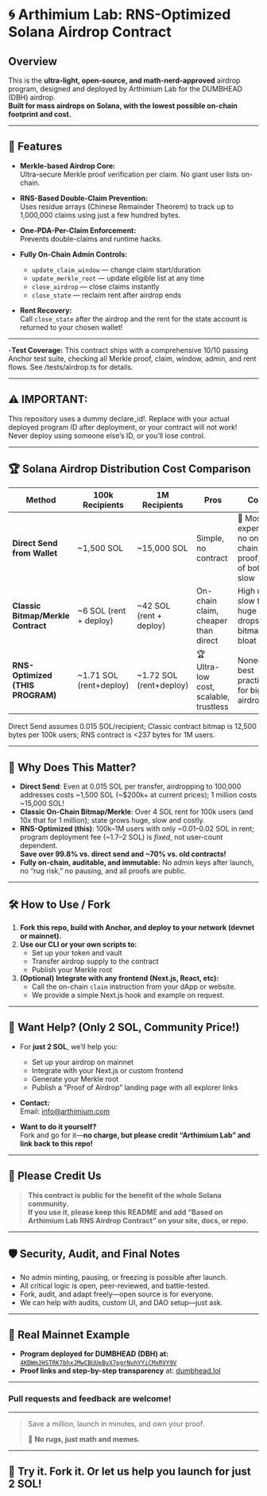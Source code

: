 # 🌀 Arthimium Lab: RNS-Optimized Solana Airdrop Contract

## Overview

This is the **ultra-light, open-source, and math-nerd-approved** airdrop program, designed and deployed by Arthimium Lab for the DUMBHEAD (DBH) airdrop.  
**Built for mass airdrops on Solana, with the lowest possible on-chain footprint and cost.**

---

## 💎 Features

- **Merkle-based Airdrop Core:**  
  Ultra-secure Merkle proof verification per claim. No giant user lists on-chain.
- **RNS-Based Double-Claim Prevention:**  
  Uses residue arrays (Chinese Remainder Theorem) to track up to 1,000,000 claims using just a few hundred bytes.
- **One-PDA-Per-Claim Enforcement:**  
  Prevents double-claims and runtime hacks.
- **Fully On-Chain Admin Controls:**  
  - `update_claim_window` — change claim start/duration
  - `update_merkle_root` — update eligible list at any time
  - `close_airdrop` — close claims instantly
  - `close_state` — reclaim rent after airdrop ends

- **Rent Recovery:**  
  Call `close_state` after the airdrop and the rent for the state account is returned to your chosen wallet!

---
-**Test Coverage:**
This contract ships with a comprehensive 10/10 passing Anchor test suite, checking all Merkle proof, claim, window, admin, and rent flows.
See /tests/airdrop.ts for details.

---
## ⚠️ IMPORTANT:
This repository uses a dummy declare_id!.
Replace with your actual deployed program ID after deployment, or your contract will not work!
Never deploy using someone else’s ID, or you’ll lose control.

---
## 🏆 Solana Airdrop Distribution Cost Comparison

| Method                            | 100k Recipients         | 1M Recipients          | Pros                                      | Cons                                                      |
|-----------------------------------|-------------------------|------------------------|-------------------------------------------|-----------------------------------------------------------|
| **Direct Send from Wallet**       | ~1,500 SOL              | ~15,000 SOL            | Simple, no contract                       | 💸 Most expensive, no on-chain proof, risk of bots, slow  |
| **Classic Bitmap/Merkle Contract**| ~6 SOL (rent + deploy)  | ~42 SOL (rent + deploy)| On-chain claim, cheaper than direct       | High rent, slow for huge drops, bitmap bloat              |
| **RNS-Optimized (THIS PROGRAM)**  | ~1.71 SOL (rent+deploy) | ~1.72 SOL (rent+deploy)| 🏆 Ultra-low cost, scalable, trustless    | None—best practice for big airdrops                       |

Direct Send assumes 0.015 SOL/recipient; Classic contract bitmap is 12,500 bytes per 100k users; RNS contract is <237 bytes for 1M users.

---

## 💸 Why Does This Matter?

- **Direct Send**: Even at 0.015 SOL per transfer, airdropping to 100,000 addresses costs ~1,500 SOL (~$200k+ at current prices); 1 million costs ~15,000 SOL!
- **Classic On-Chain Bitmap/Merkle**: Over 4 SOL rent for 100k users (and 10x that for 1 million); state grows huge, slow and costly.
- **RNS-Optimized (this)**: 100k–1M users with only ~0.01–0.02 SOL in rent; program deployment fee (~1.7–2 SOL) is *fixed*, not user-count dependent.  
  **Save over 99.8% vs. direct send and ~70% vs. old contracts!**
- **Fully on-chain, auditable, and immutable:** No admin keys after launch, no “rug risk,” no pausing, and all proofs are public.

---

## 🛠️ How to Use / Fork

1. **Fork this repo, build with Anchor, and deploy to your network (devnet or mainnet).**
2. **Use our CLI or your own scripts to:**
    - Set up your token and vault
    - Transfer airdrop supply to the contract
    - Publish your Merkle root
3. **(Optional) Integrate with any frontend (Next.js, React, etc):**
    - Call the on-chain `claim` instruction from your dApp or website.
    - We provide a simple Next.js hook and example on request.

---

## 💬 Want Help? (Only 2 SOL, Community Price!)

- For **just 2 SOL**, we’ll help you:
    - Set up your airdrop on mainnet
    - Integrate with your Next.js or custom frontend
    - Generate your Merkle root
    - Publish a “Proof of Airdrop” landing page with all explorer links

- **Contact:**  
    Email: info@arthimium.com  

- **Want to do it yourself?**  
    Fork and go for it—**no charge, but please credit “Arthimium Lab” and link back to this repo!**

---

## 🤝 Please Credit Us

> **This contract is public for the benefit of the whole Solana community.  
> If you use it, please keep this README and add “Based on Arthimium Lab RNS Airdrop Contract” on your site, docs, or repo.**

---

## 🛡️ Security, Audit, and Final Notes

- No admin minting, pausing, or freezing is possible after launch.
- All critical logic is open, peer-reviewed, and battle-tested.
- Fork, audit, and adapt freely—open source is for everyone.
- We can help with audits, custom UI, and DAO setup—just ask.

---

## 📝 Real Mainnet Example

- **Program deployed for DUMBHEAD (DBH) at:**  
  [`4KDWmJHSTRK7bhxJMwCBUUeBvX7pgrNuhYYiCMxRVY9V`](https://explorer.solana.com/address/4KDWmJHSTRK7bhxJMwCBUUeBvX7pgrNuhYYiCMxRVY9V?cluster=mainnet-beta)
- **Proof links and step-by-step transparency** at: [dumbhead.lol](https://dumbhead.lol)

---

### **Pull requests and feedback are welcome!**

---

> Save a million, launch in minutes, and own your proof.  
>  
> 🧠 **No rugs, just math and memes.**

---

## 🚀 Try it. Fork it. Or let us help you launch for just 2 SOL!
